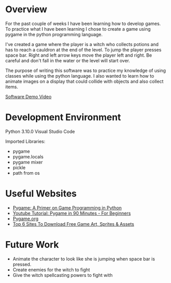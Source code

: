 # Overview

For the past couple of weeks I have been learning how to develop games. To practice what I have been learning I chose to create a game using pygame in the python programming language.

I've created a game where the player is a witch who collects potions and has to reach a cauldron at the end of the level. To jump the player presses space bar. Right and left arrow keys move the player left and right. Be careful and don't fall in the water or the level will start over.

The purpose of writing this software was to practice my knowledge of using classes while using the python language. I also wanted to learn how to animate images on a display that could collide with objects and also collect items.


[Software Demo Video](http://youtube.link.goes.here)

# Development Environment

Python 3.10.0 
Visual Studio Code

Imported Libraries:
* pygame
* pygame.locals
* pygame mixer
* pickle
* path from os


# Useful Websites

* [Pygame: A Primer on Game Programming in Python](https://realpython.com/pygame-a-primer/)
* [Youtube Tutorial: Pygame in 90 Minutes - For Beginners](https://www.youtube.com/watch?v=jO6qQDNa2UY)
* [Pygame.org](https://www.pygame.org/)
* [Top 6 Sites To Download Free Game Art, Sprites & Assets](https://conceptartempire.com/free-game-art-sites/)

# Future Work

* Animate the character to look like she is jumping when space bar is pressed.
* Create enemies for the witch to fight
* Give the witch spellcasting powers to fight with
